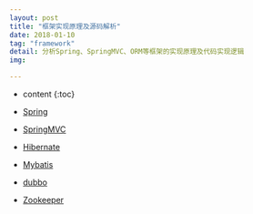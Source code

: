 ```yaml
---
layout: post
title: "框架实现原理及源码解析"
date: 2018-01-10
tag: "framework"
detail: 分析Spring、SpringMVC、ORM等框架的实现原理及代码实现逻辑
img: 

---
```


* content
{:toc}



* [Spring]()

* [SpringMVC]()

* [Hibernate]()

* [Mybatis]()

* [dubbo]()

* [Zookeeper]()








